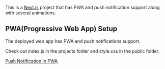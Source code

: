 This is a [Next.js](https://nextjs.org/) project that has PWA and push notification support along with several animations.

## PWA(Progressive Web App) Setup

The deployed web app has PWA and push notifications support.

Check out index.js in the projects folder and style.css in the public folder.

[Push Notification in PWA](https://drive.google.com/file/d/1YqZtpochf1D7EMfyNlRvzlVY9e8fK-2s/view?usp=share_link)

